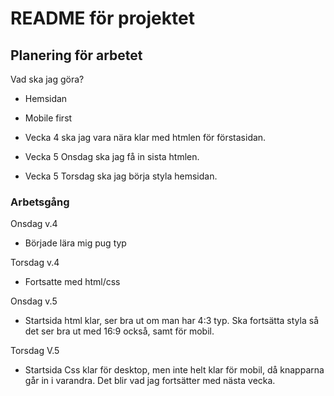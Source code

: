 # README för projektet

## Planering för arbetet

Vad ska jag göra?
* Hemsidan
* Mobile first

* Vecka 4 ska jag vara nära klar med htmlen för förstasidan.

* Vecka 5 Onsdag ska jag få in sista htmlen.
* Vecka 5 Torsdag ska jag börja styla hemsidan.

### Arbetsgång
Onsdag v.4
* Började lära mig pug typ

Torsdag v.4
* Fortsatte med html/css

Onsdag v.5
* Startsida html klar, ser bra ut om man har 4:3 typ. Ska fortsätta styla så det ser bra ut med 16:9 också, samt för mobil.

Torsdag V.5
* Startsida Css klar för desktop, men inte helt klar för mobil, då knapparna går in i varandra. Det blir vad jag fortsätter med nästa vecka.